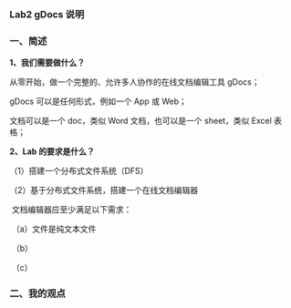 ### Lab2 gDocs 说明

### 一、简述

**1、我们需要做什么？**

从零开始，做一个完整的、允许多人协作的在线文档编辑工具 gDocs；

gDocs 可以是任何形式，例如一个 App 或 Web； 

文档可以是一个 doc，类似 Word 文档，也可以是一个 sheet，类似 Excel 表格；



**2、Lab 的要求是什么？**

（1）搭建一个分布式文件系统（DFS）





（2）基于分布式文件系统，搭建一个在线文档编辑器

​		  文档编辑器应至少满足以下需求：

​	（a）文件是纯文本文件

​	（b）

​	（c）



### 二、我的观点